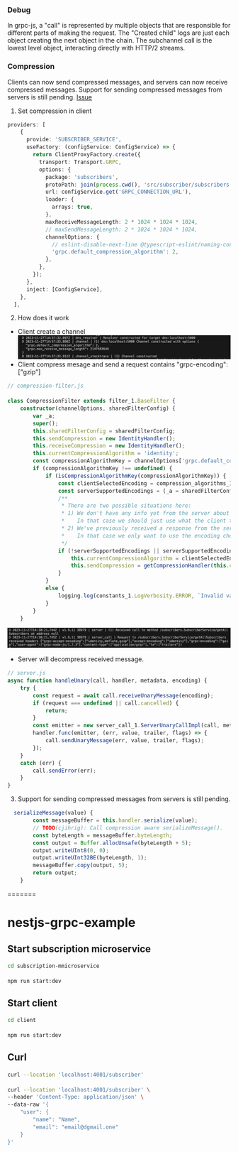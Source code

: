### Debug
In grpc-js, a "call" is represented by multiple objects that are responsible for different parts of making the request. The "Created child" logs are just each object creating the next object in the chain. The subchannel call is the lowest level object, interacting directly with HTTP/2 streams.

### Compression
Clients can now send compressed messages, and servers can now receive compressed messages.
Support for sending compressed messages from servers is still pending.
[Issue](https://github.com/grpc/grpc-node/issues/1823)

1. Set compression in client
```ts
providers: [
    {
      provide: 'SUBSCRIBER_SERVICE',
      useFactory: (configService: ConfigService) => {
        return ClientProxyFactory.create({
          transport: Transport.GRPC,
          options: {
            package: 'subscribers',
            protoPath: join(process.cwd(), 'src/subscriber/subscribers.proto'),
            url: configService.get('GRPC_CONNECTION_URL'),
            loader: {
              arrays: true,
            },
            maxReceiveMessageLength: 2 * 1024 * 1024 * 1024,
            // maxSendMessageLength: 2 * 1024 * 1024 * 1024,
            channelOptions: {
              // eslint-disable-next-line @typescript-eslint/naming-convention
              'grpc.default_compression_algorithm': 2,
            },
          },
        });
      },
      inject: [ConfigService],
    },
  ],
```
2. How does it work
- Client create a channel
![Create channe](image.png)
- Client compress mesage and send a request contains "grpc-encoding":["gzip"]

```ts
// compression-filter.js

class CompressionFilter extends filter_1.BaseFilter {
    constructor(channelOptions, sharedFilterConfig) {
        var _a;
        super();
        this.sharedFilterConfig = sharedFilterConfig;
        this.sendCompression = new IdentityHandler();
        this.receiveCompression = new IdentityHandler();
        this.currentCompressionAlgorithm = 'identity';
        const compressionAlgorithmKey = channelOptions['grpc.default_compression_algorithm'];
        if (compressionAlgorithmKey !== undefined) {
            if (isCompressionAlgorithmKey(compressionAlgorithmKey)) {
                const clientSelectedEncoding = compression_algorithms_1.CompressionAlgorithms[compressionAlgorithmKey];
                const serverSupportedEncodings = (_a = sharedFilterConfig.serverSupportedEncodingHeader) === null || _a === void 0 ? void 0 : _a.split(',');
                /**
                 * There are two possible situations here:
                 * 1) We don't have any info yet from the server about what compression it supports
                 *    In that case we should just use what the client tells us to use
                 * 2) We've previously received a response from the server including a grpc-accept-encoding header
                 *    In that case we only want to use the encoding chosen by the client if the server supports it
                 */
                if (!serverSupportedEncodings || serverSupportedEncodings.includes(clientSelectedEncoding)) {
                    this.currentCompressionAlgorithm = clientSelectedEncoding;
                    this.sendCompression = getCompressionHandler(this.currentCompressionAlgorithm);
                }
            }
            else {
                logging.log(constants_1.LogVerbosity.ERROR, `Invalid value provided for grpc.default_compression_algorithm option: ${compressionAlgorithmKey}`);
            }
        }
    }
```
![Alt text](image-1.png)
- Server will decompress received message.
```ts
// server.js
async function handleUnary(call, handler, metadata, encoding) {
    try {
        const request = await call.receiveUnaryMessage(encoding);
        if (request === undefined || call.cancelled) {
            return;
        }
        const emitter = new server_call_1.ServerUnaryCallImpl(call, metadata, request);
        handler.func(emitter, (err, value, trailer, flags) => {
            call.sendUnaryMessage(err, value, trailer, flags);
        });
    }
    catch (err) {
        call.sendError(err);
    }
}
```

3. Support for sending compressed messages from servers is still pending.
```ts
  serializeMessage(value) {
        const messageBuffer = this.handler.serialize(value);
        // TODO(cjihrig): Call compression aware serializeMessage().
        const byteLength = messageBuffer.byteLength;
        const output = Buffer.allocUnsafe(byteLength + 5);
        output.writeUInt8(0, 0);
        output.writeUInt32BE(byteLength, 1);
        messageBuffer.copy(output, 5);
        return output;
    }
```
=======
# nestjs-grpc-example

## Start subscription microservice
```bash
cd subscription-mmicroservice

npm run start:dev
```

## Start client
```bash
cd client

npm run start:dev
```

## Curl
```bash
curl --location 'localhost:4001/subscriber'

curl --location 'localhost:4001/subscriber' \
--header 'Content-Type: application/json' \
--data-raw '{
    "user": {
        "name": "Name",
        "email": "email@dgmail.one"
    }
}'
```
